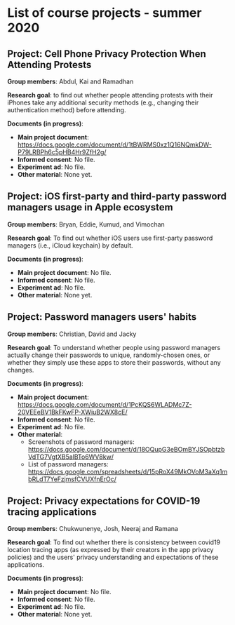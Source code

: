 
# List of course projects - summer 2020

## Project: Cell Phone Privacy Protection When Attending Protests

**Group members**: Abdul, Kai and Ramadhan

**Research goal**: to find out whether people attending protests with their iPhones take any additional security methods (e.g., changing their authentication method) before attending.

**Documents (in progress)**:
- **Main project document**: https://docs.google.com/document/d/1tBWRMS0xz1Q16NQmkDW-P79LRBPh6c5pHB4Hr9ZfH2g/
- **Informed consent**: No file.
- **Experiment ad**: No file.
- **Other material**: None yet.



## Project: iOS first-party and third-party password managers usage in Apple ecosystem

**Group members**: Bryan, Eddie, Kumud, and Vimochan

**Research goal**: To find out whether iOS users use first-party password managers (i.e., iCloud keychain) by default.

**Documents (in progress)**:

- **Main project document**: No file.
- **Informed consent**: No file.
- **Experiment ad**: No file.
- **Other material**: None yet.



## Project: Password managers users' habits

**Group members**: Christian, David and Jacky

**Research goal**: To understand whether people using password managers actually change their passwords to unique, randomly-chosen ones, or whether they simply use these apps to store their passwords, without any changes.

**Documents (in progress)**:
- **Main project document**: https://docs.google.com/document/d/1PcKQS6WLADMc7Z-20VEEeBV1BkFKwFP-XWiuB2WX8cE/
- **Informed consent**: No file.
- **Experiment ad**: No file.
- **Other material**:
	* Screenshots of password managers: https://docs.google.com/document/d/18OQupG3eBOmBYJSOpbtzbVdTG7VgtXB5alBTo6WV8kw/
	* List of password managers: https://docs.google.com/spreadsheets/d/15pRoX49MkOVoM3aXq1mbRLdT7YeFzjmsfCVUXfnErOc/



## Project: Privacy expectations for COVID-19 tracing applications

**Group members**: Chukwunenye, Josh, Neeraj and Ramana

**Research goal**: To find out whether there is consistency between covid19 location tracing apps (as expressed by their creators in the app privacy policies) and the users' privacy understanding and expectations of these applications.

**Documents (in progress)**:
- **Main project document**: No file.
- **Informed consent**: No file.
- **Experiment ad**: No file.
- **Other material**: None yet.
